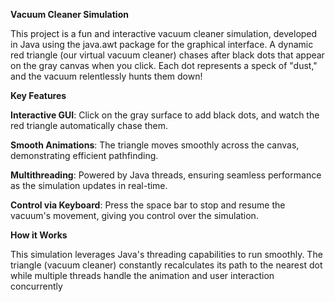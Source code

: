 **Vacuum Cleaner Simulation**

This project is a fun and interactive vacuum cleaner simulation, developed in Java using the java.awt package for the graphical interface. A dynamic red triangle (our virtual vacuum cleaner) chases after black dots that appear on the gray canvas when you click. Each dot represents a speck of "dust," and the vacuum relentlessly hunts them down!

**Key Features**

**Interactive GUI**: Click on the gray surface to add black dots, and watch the red triangle automatically chase them.

**Smooth Animations**: The triangle moves smoothly across the canvas, demonstrating efficient pathfinding.

**Multithreading**: Powered by Java threads, ensuring seamless performance as the simulation updates in real-time.

**Control via Keyboard**: Press the space bar to stop and resume the vacuum's movement, giving you control over the simulation.

**How it Works**

This simulation leverages Java's threading capabilities to run smoothly. The triangle (vacuum cleaner) constantly recalculates its path to the nearest dot while multiple threads handle the animation and user interaction concurrently
